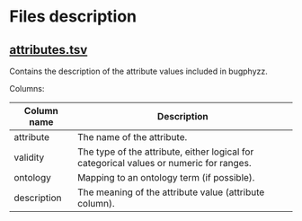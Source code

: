 # Files description

## [attributes.tsv](./attributes.tsv)

Contains the description of the attribute values included in bugphyzz.

Columns:

| Column name | Description |
| --- | --- |
| attribute | The name of the attribute. |
| validity | The type of the attribute, either logical for categorical values or numeric for ranges. |
| ontology | Mapping to an ontology term (if possible). |
| description | The meaning of the attribute value (attribute column). |
